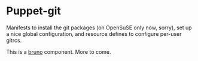# Puppet-git

Manifests to install the git packages (on OpenSuSE only now, sorry), set up a
nice global configuration, and resource defines to configure per-user gitrcs.

This is a [bruno](http://github.com/vjt/puppet-bruno) component. More to come.
